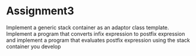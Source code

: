 # Assignment3
 Implement a generic stack container as an adaptor class template. Implement a program that converts infix expression to postfix expression and implement a program that evaluates postfix expression using the stack container you develop
